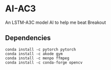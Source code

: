 # AI-AC3
An LSTM-A3C model AI to help me beat Breakout


## Dependencies
    conda install -c pytorch pytorch
    conda install -c akode gym
    conda install -c menpo ffmpeg
    conda install -c conda-forge opencv
